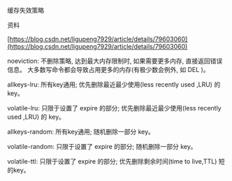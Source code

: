 缓存失效策略

资料

[https://blog.csdn.net/ligupeng7929/article/details/79603060](https://blog.csdn.net/ligupeng7929/article/details/79603060)



noeviction: 不删除策略, 达到最大内存限制时, 如果需要更多内存, 直接返回错误信息。 大多数写命令都会导致占用更多的内存\(有极少数会例外, 如 DEL \)。

allkeys-lru: 所有key通用; 优先删除最近最少使用\(less recently used ,LRU\) 的 key。

volatile-lru: 只限于设置了 expire 的部分; 优先删除最近最少使用\(less recently used ,LRU\) 的 key。

allkeys-random: 所有key通用; 随机删除一部分 key。

volatile-random: 只限于设置了 expire 的部分; 随机删除一部分 key。

volatile-ttl: 只限于设置了 expire 的部分; 优先删除剩余时间\(time to live,TTL\) 短的key。

